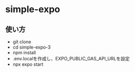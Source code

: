 # simple-expo

## 使い方

- git clone
- cd simple-expo-3
- npm install
- .env.localを作成し、EXPO_PUBLIC_GAS_API_URLを設定
- npx expo start